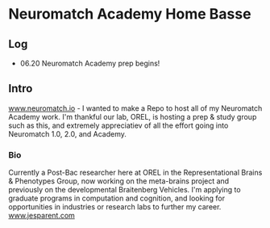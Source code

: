# Neuromatch Academy Home Basse
## Log
- 06.20 Neuromatch Academy prep begins!

## Intro 
www.neuromatch.io - I wanted to make a Repo to host all of my Neuromatch Academy work. I'm thankful our lab, OREL, is hosting a prep & study group such as this, and extremely appreciatiev of all the effort going into Neuromatch 1.0, 2.0, and Academy. 

### Bio 
Currently a Post-Bac researcher here at OREL in the Representational Brains & Phenotypes Group, now working on the meta-brains project and previously on the developmental Braitenberg Vehicles. I'm applying to graduate programs in computation and cognition, and looking for opportunities in industries or research labs to further my career. 
www.jesparent.com

